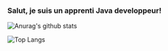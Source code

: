 ### Salut, je suis un apprenti Java developpeur!

![Anurag's github stats](https://github-readme-stats.vercel.app/api?username=JourBoon&show_icons=true&theme=radical)

![Top Langs](https://github-readme-stats.vercel.app/api/top-langs/?username=JourBoon&layout=compact)

<!--
**JourBoon/JourBoon** is a ✨ _special_ ✨ repository because its `README.md` (this file) appears on your GitHub profile.

Here are some ideas to get you started:

## - 🔭 I’m currently working on java library called JHtmlLib!

-->
